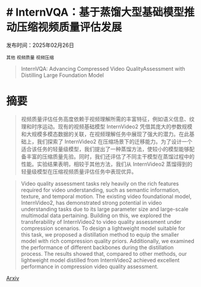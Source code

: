 # # InternVQA：基于蒸馏大型基础模型推动压缩视频质量评估发展

发布时间：2025年02月26日

`其他` `视频质量` `视频压缩`

> InternVQA: Advancing Compressed Video QualityAssessment with Distilling Large Foundation Model

# 摘要

> 视频质量评估任务高度依赖于视频理解所需的丰富特征，例如语义信息、纹理和时序运动。现有的视频基础模型 InternVideo2 凭借其庞大的参数规模和大规模多模态数据的关联，在视频理解任务中展现了强大的潜力。在此基础上，我们探索了 InternVideo2 在压缩场景下的迁移能力。为了设计一个适合该任务的轻量级模型，我们提出了一种蒸馏方法，使较小的模型能够配备丰富的压缩质量先验。同时，我们还评估了不同主干模型在蒸馏过程中的性能。实验结果表明，相较于其他方法，我们从 InternVideo2 蒸馏得到的轻量级模型在压缩视频质量评估任务中表现优异。

> Video quality assessment tasks rely heavily on the rich features required for video understanding, such as semantic information, texture, and temporal motion. The existing video foundational model, InternVideo2, has demonstrated strong potential in video understanding tasks due to its large parameter size and large-scale multimodal data pertaining. Building on this, we explored the transferability of InternVideo2 to video quality assessment under compression scenarios. To design a lightweight model suitable for this task, we proposed a distillation method to equip the smaller model with rich compression quality priors. Additionally, we examined the performance of different backbones during the distillation process. The results showed that, compared to other methods, our lightweight model distilled from InternVideo2 achieved excellent performance in compression video quality assessment.

[Arxiv](https://arxiv.org/abs/2502.19026)